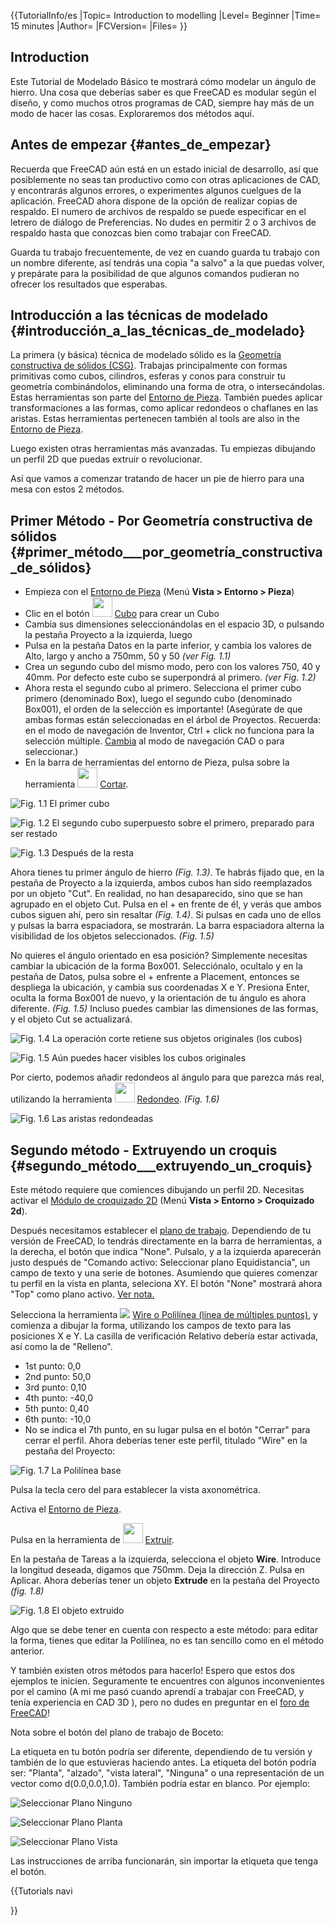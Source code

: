  {{TutorialInfo/es
|Topic= Introduction to modelling
|Level= Beginner
|Time= 15 minutes
|Author=
|FCVersion=
|Files=
}}

## Introduction


<div class="mw-translate-fuzzy">

Este Tutorial de Modelado Básico te mostrará cómo modelar un ángulo de hierro. Una cosa que deberías saber es que FreeCAD es modular según el diseño, y como muchos otros programas de CAD, siempre hay más de un modo de hacer las cosas. Exploraremos dos métodos aquí.


</div>

## Antes de empezar {#antes_de_empezar}

Recuerda que FreeCAD aún está en un estado inicial de desarrollo, así que posiblemente no seas tan productivo como con otras aplicaciones de CAD, y encontrarás algunos errores, o experimentes algunos cuelgues de la aplicación. FreeCAD ahora dispone de la opción de realizar copias de respaldo. El numero de archivos de respaldo se puede especificar en el letrero de diálogo de Preferencias. No dudes en permitir 2 o 3 archivos de respaldo hasta que conozcas bien como trabajar con FreeCAD.

Guarda tu trabajo frecuentemente, de vez en cuando guarda tu trabajo con un nombre diferente, así tendrás una copia \"a salvo\" a la que puedas volver, y prepárate para la posibilidad de que algunos comandos pudieran no ofrecer los resultados que esperabas.


<div class="mw-translate-fuzzy">

## Introducción a las técnicas de modelado {#introducción_a_las_técnicas_de_modelado}

La primera (y básica) técnica de modelado sólido es la [Geometría constructiva de sólidos (CSG)](http://es.wikipedia.org/wiki/Geometr%C3%ADa_constructiva_de_s%C3%B3lidos). Trabajas principalmente con formas primitivas como cubos, cilindros, esferas y conos para construir tu geometría combinándolos, eliminando una forma de otra, o intersecándolas. Estas herramientas son parte del [Entorno de Pieza](Part_Workbench/es.md). También puedes aplicar transformaciones a las formas, como aplicar redondeos o chaflanes en las aristas. Estas herramientas pertenecen también al tools are also in the [Entorno de Pieza](Part_Workbench/es.md).


</div>

Luego existen otras herramientas más avanzadas. Tu empiezas dibujando un perfil 2D que puedas extruir o revolucionar.

Así que vamos a comenzar tratando de hacer un pie de hierro para una mesa con estos 2 métodos.


<div class="mw-translate-fuzzy">

## Primer Método - Por Geometría constructiva de sólidos {#primer_método___por_geometría_constructiva_de_sólidos}

-   Empieza con el [Entorno de Pieza](Part_Workbench/es.md) (Menú **Vista \> Entorno \> Pieza**)
-   Clic en el botón <img alt="" src=images/Part_Box.png  style="width:32px;"> [Cubo](Part_Box.md) para crear un Cubo
-   Cambia sus dimensiones seleccionándolas en el espacio 3D, o pulsando la pestaña Proyecto a la izquierda, luego
-   Pulsa en la pestaña Datos en la parte inferior, y cambia los valores de Alto, largo y ancho a 750mm, 50 y 50 *(ver Fig. 1.1)*
-   Crea un segundo cubo del mismo modo, pero con los valores 750, 40 y 40mm. Por defecto este cubo se superpondrá al primero. *(ver Fig. 1.2)*
-   Ahora resta el segundo cubo al primero. Selecciona el primer cubo primero (denominado Box), luego el segundo cubo (denominado Box001), el orden de la selección es importante! (Asegúrate de que ambas formas están seleccionadas en el árbol de Proyectos. Recuerda: en el modo de navegación de Inventor, Ctrl + click no funciona para la selección múltiple. [Cambia](Mouse_Model/es.md) al modo de navegación CAD o para seleccionar.)
-   En la barra de herramientas del entorno de Pieza, pulsa sobre la herramienta <img alt="" src=images/Part_Cut.png  style="width:32px;"> [Cortar](Part_Cut.md).


</div>

![Fig. 1.1 El primer cubo](images/Tutorial-normand01.jpg )

![Fig. 1.2 El segundo cubo superpuesto sobre el primero, preparado para ser restado](images/Tutorial-normand02.jpg )

![Fig. 1.3 Después de la resta](images/Tutorial-normand03.jpg )


<div class="mw-translate-fuzzy">

Ahora tienes tu primer ángulo de hierro *(Fig. 1.3)*. Te habrás fijado que, en la pestaña de Proyecto a la izquierda, ambos cubos han sido reemplazados por un objeto \"Cut\". En realidad, no han desaparecido, sino que se han agrupado en el objeto Cut. Pulsa en el + en frente de él, y verás que ambos cubos siguen ahí, pero sin resaltar *(Fig. 1.4)*. Si pulsas en cada uno de ellos y pulsas la barra espaciadora, se mostrarán. La barra espaciadora alterna la visibilidad de los objetos seleccionados. *(Fig. 1.5)*


</div>


<div class="mw-translate-fuzzy">

No quieres el ángulo orientado en esa posición? Simplemente necesitas cambiar la ubicación de la forma Box001. Selecciónalo, ocultalo y en la pestaña de Datos, pulsa sobre el + enfrente a Placement, entonces se despliega la ubicación, y cambia sus coordenadas X e Y. Presiona Enter, oculta la forma Box001 de nuevo, y la orientación de tu ángulo es ahora diferente. *(Fig. 1.5)* Incluso puedes cambiar las dimensiones de las formas, y el objeto Cut se actualizará.


</div>

![Fig. 1.4 La operación corte retiene sus objetos originales (los cubos)](images/Tutorial-normand04.jpg )

![Fig. 1.5 Aún puedes hacer visibles los cubos originales](images/Tutorial-normand05.jpg )


<div class="mw-translate-fuzzy">

Por cierto, podemos añadir redondeos al ángulo para que parezca más real, utilizando la herramienta <img alt="" src=images/Part_Fillet.png  style="width:32px;"> [Redondeo](Part_Fillet.md). 
*(Fig. 1.6)*


</div>

![Fig. 1.6 Las aristas redondeadas](images/Tutorial-normand06.jpg )


<div class="mw-translate-fuzzy">

## Segundo método - Extruyendo un croquis {#segundo_método___extruyendo_un_croquis}

Este método requiere que comiences dibujando un perfil 2D. Necesitas activar el [Módulo de croquizado 2D](Draft_Module/es.md) (Menú **Vista \> Entorno \> Croquizado 2d**).


</div>


<div class="mw-translate-fuzzy">

Después necesitamos establecer el [plano de trabajo](Draft_SelectPlane/es.md). Dependiendo de tu versión de FreeCAD, lo tendrás directamente en la barra de herramientas, a la derecha, el botón que indica \"None\". Pulsalo, y a la izquierda aparecerán justo después de \"Comando activo: Seleccionar plano Equidistancia\", un campo de texto y una serie de botones. Asumiendo que quieres comenzar tu perfil en la vista en planta, seleciona XY. El botón \"None\" mostrará ahora \"Top\" como plano activo. [Ver nota.](#DraftPlaneButton/es.md)

Selecciona la herramienta ![](images/Draft_Wire.png ) [Wire o Polilínea (línea de múltiples puntos)](Draft_Wire.md), y comienza a dibujar la forma, utilizando los campos de texto para las posiciones X e Y. La casilla de verificación Relativo debería estar activada, así como la de \"Relleno\".


</div>


<div class="mw-translate-fuzzy">

-   1st punto: 0,0
-   2nd punto: 50,0
-   3rd punto: 0,10
-   4th punto: -40,0
-   5th punto: 0,40
-   6th punto: -10,0
-   No se indica el 7th punto, en su lugar pulsa en el botón \"Cerrar\" para cerrar el perfil. Ahora deberías tener este perfil, titulado \"Wire\" en la pestaña del Proyecto:


</div>


<div class="mw-translate-fuzzy">

![Fig. 1.7 La Polilínea base](images/Tutorial-normand07.jpg )


</div>


<div class="mw-translate-fuzzy">

Pulsa la tecla cero del para establecer la vista axonométrica.


</div>


<div class="mw-translate-fuzzy">

Activa el [Entorno de Pieza](Part_Workbench/es.md).


</div>


<div class="mw-translate-fuzzy">

Pulsa en la herramienta de <img alt="" src=images/Part_Extrude.png  style="width:32px;"> [Extruir](Part_Extrude.md).


</div>


<div class="mw-translate-fuzzy">

En la pestaña de Tareas a la izquierda, selecciona el objeto **Wire**. Introduce la longitud deseada, digamos que 750mm. Deja la dirección Z. Pulsa en Aplicar. Ahora deberías tener un objeto **Extrude** en la pestaña del Proyecto *(fig. 1.8)*


</div>

![Fig. 1.8 El objeto extruido](images/Tutorial-normand08.jpg )

Algo que se debe tener en cuenta con respecto a este método: para editar la forma, tienes que editar la Polilínea, no es tan sencillo como en el método anterior.


<div class="mw-translate-fuzzy">

Y también existen otros métodos para hacerlo! Espero que estos dos ejemplos te inicien. Seguramente te encuentres con algunos inconvenientes por el camino (A mi me pasó cuando aprendí a trabajar con FreeCAD, y tenía experiencia en CAD 3D ), pero no dudes en preguntar en el [foro de FreeCAD](http://forum.freecadweb.org)!


</div>


<div id="DraftPlaneButton/es">

Nota sobre el botón del plano de trabajo de Boceto:


</div>

La etiqueta en tu botón podría ser diferente, dependiendo de tu versión y también de lo que estuvieras haciendo antes. La etiqueta del botón podría ser: \"Planta\", \"alzado\", \"vista lateral\", \"Ninguna\" o una representación de un vector como d(0.0,0.0,1.0). También podría estar en blanco. Por ejemplo:

![Seleccionar Plano Ninguno](images/DraftPlaneNone.png )

![Seleccionar Plano Planta](images/DraftPlaneTop.png )


<div class="mw-translate-fuzzy">

![Seleccionar Plano Vista](images/DraftPlaneView.png ) 


</div>

Las instrucciones de arriba funcionarán, sin importar la etiqueta que tenga el botón.


{{Tutorials navi

}}  
